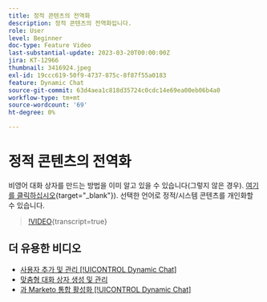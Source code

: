 ```yaml
---
title: 정적 콘텐츠의 전역화
description: 정적 콘텐츠의 전역화입니다.
role: User
level: Beginner
doc-type: Feature Video
last-substantial-update: 2023-03-20T00:00:00Z
jira: KT-12966
thumbnail: 3416924.jpeg
exl-id: 19ccc619-50f9-4737-875c-8f87f55a0183
feature: Dynamic Chat
source-git-commit: 63d4aea1c818d35724c0cdc14e69ea00eb06b4a0
workflow-type: tm+mt
source-wordcount: '69'
ht-degree: 0%

---
```


# 정적 콘텐츠의 전역화

비영어 대화 상자를 만드는 방법을 이미 알고 있을 수 있습니다(그렇지 않은 경우). [여기를 클릭하십시오](https://nation.marketo.com/t5/dynamic-chat-discussion/design-non-english-language-conversations-in-dynamic-chat/m-p/324317#M39){target="_blank"}). 선택한 언어로 정적/시스템 콘텐츠를 개인화할 수 있습니다.

>[!VIDEO](https://video.tv.adobe.com/v/3416924/?quality=12&learn=on){transcript=true}

## 더 유용한 비디오

* [사용자 추가 및 관리 [!UICONTROL Dynamic Chat]](user-management.md)
* [맞춤형 대화 상자 생성 및 관리](dialogue-management.md)
* [과 Marketo 통합 활성화 [!UICONTROL Dynamic Chat]](marketo-integration.md)
